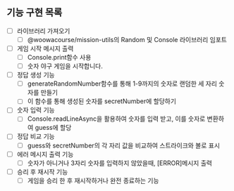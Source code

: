 ## 기능 구현 목록

- [ ] 라이브러리 가져오기
    - [ ] @woowacourse/mission-utils의 Random 및 Console 라이브러리 임포트

- [ ] 게임 시작 메시지 출력
    - [ ] Console.print함수 사용
    - [ ] 숫자 야구 게임을 시작합니다.

- [ ] 정답 생성 기능
    - [ ] generateRandomNumber함수를 통해 1-9까지의 숫자로 랜덤한 세 자리 숫자를 만들기
    - [ ] 이 함수를 통해 생성된 숫자를 secretNumber에 할당하기

- [ ] 숫자 입력 기능
    - [ ] Console.readLineAsync을 활용하여 숫자를 입력 받고, 이를 숫자로 변환하여 guess에 할당

- [ ] 정답 비교 기능
    - [ ] guess와 secretNumber의 각 자리 값을 비교하여 스트라이크와 볼로 표시

- [ ] 에러 메시지 출력 기능
    - [ ] 숫자가 아니거나 3자리 숫자를 입력하지 않았을때, [ERROR]메시지 출력

- [ ] 승리 후 재시작 기능
    - [ ] 게임을 승리 한 후 재시작하거나 완전 종료하는 기능